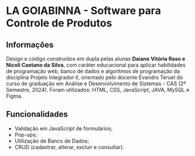 
# LA GOIABINNA - Software para Controle de Produtos

## Informações

Design e código construídos em dupla pelas alunas <strong>Daiane Vitória Raso e Nicoli Caetano da Silva</strong>, com caráter educacional para aplicar habilidades de programação web, banco de dados e algoritmos de programação da disciplina Projeto Integrador II, orientado pelo docente Evandro Teruel do curso de graduação em Análise e Desenvolvimento de Sistemas - CAS (2º Semestre, 2024). Foram utilizados: HTML, CSS, JavaScript, JAVA, MySQL e Figma.

## Funcionalidades

- Validação em JavaScript de formulários;
- Pop-ups;
- Utilização de Banco de Dados;
- CRUD (cadastrar, alterar, excluir e consultar).


